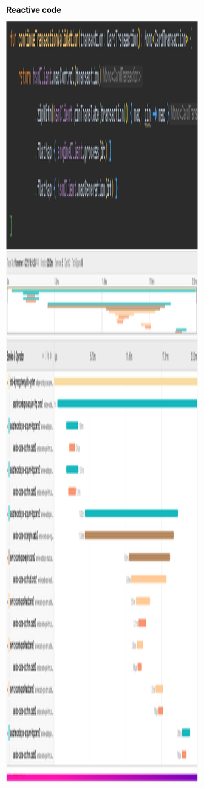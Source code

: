 ## Reactive code

<img src="lib/images/rx-code.png" style="height: 15vh"/>

<img src="lib/images/rx-graph.png" style="height: 35vh"/>
